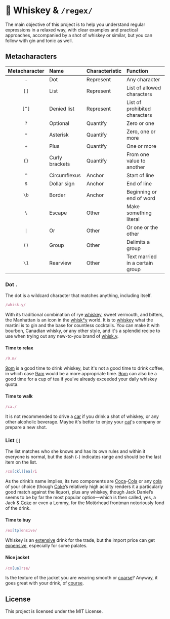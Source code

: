 # 🥃 Whiskey & `/regex/`

The main objective of this project is to help you understand regular expressions in a relaxed way, with clear examples and practical approaches, accompanied by a shot of whiskey or similar, but you can follow with gin and tonic as well.

## Metacharacters

| Metacharacter | Name           | Characteristic | Function                        |
|:-------------:|:---------------|:---------------|:--------------------------------|
|      `.`      | Dot            | Represent      | Any character                   |
|     `[]`      | List           | Represent      | List of allowed characters      |
|     `[^]`     | Denied list    | Represent      | List of prohibited characters   |
|      `?`      | Optional       | Quantify       | Zero or one                     |
|      `*`      | Asterisk       | Quantify       | Zero, one or more               |
|      `+`      | Plus           | Quantify       | One or more                     |
|     `{}`      | Curly brackets | Quantify       | From one value to another       |
|      `^`      | Circumflexus   | Anchor         | Start of line                   |
|      `$`      | Dollar sign    | Anchor         | End of line                     |
|     `\b`      | Border         | Anchor         | Beginning or end of word        |
|      `\`      | Escape         | Other          | Make something literal          |
|     `\|`      | Or             | Other          | Or one or the other             |
|     `()`      | Group          | Other          | Delimits a group                |
|     `\1`      | Rearview       | Other          | Text married in a certain group |

### Dot `.`

The dot is a wildcard character that matches anything, including itself.

```js
/whisk.y/
```

With its traditional combination of rye [whiskey](#dot), sweet vermouth, and bitters, the Manhattan is an icon in the [whisk*y](#dot) world. It is to [whiskey](#dot) what the martini is to gin and the base for countless cocktails. You can make it with bourbon, Canadian whisky, or any other style, and it's a splendid recipe to use when trying out any new-to-you brand of [whisk.y](#dot).

#### Time to relax

```js
/9.m/
```

[9pm](#time-to-relax) is a good time to drink whiskey, but it's not a good time to drink coffee, in which case [9am](#time-to-relax) would be a more appropriate time. [9pm](#time-to-relax) can also be a good time for a cup of tea if you've already exceeded your daily whiskey quota.

#### Time to walk

```js
/ca./
```

It is not recommended to drive a [car](#time-to-walk) if you drink a shot of whiskey, or any other alcoholic beverage. Maybe it's better to enjoy your [cat](#time-to-walk)'s company or prepare a new shot.

### List `[]`

The list matches who she knows and has its own rules and within it everyone is normal, but the dash (`-`) indicates range and should be the last item on the list.

```js
/co[ckl][ea]/i
```

As the drink’s name implies, its two components are [Coca](#list)-[Cola](#list) or any [cola](#list) of your choice (though [Coke](#list)’s relatively high acidity renders it a particularly good match against the liquor), plus any whiskey, though Jack Daniel’s seems to be by far the most popular option—which is then called, yes, a Jack & [Coke](#list) or even a Lemmy, for the Motörhead frontman notoriously fond of the drink.

#### Time to buy

```js
/ex[tp]ensive/
```

Whiskey is an [extensive](#time-to-buy) drink for the trade, but the import price can get [expensive](#time-to-buy), especially for some palates.

#### Nice jacket

```js
/co[ua]rse/
```

Is the texture of the jacket you are wearing smooth or [coarse](#nice-jacket)? Anyway, it goes great with your drink, of [course](#nice-jacket).

## License

This project is licensed under the MIT License.
